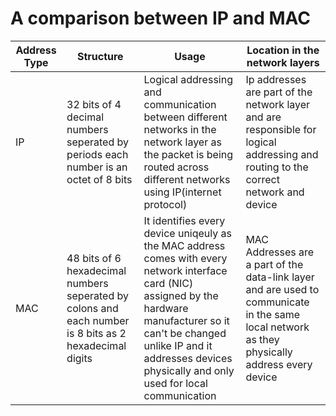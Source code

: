 # A comparison between IP and MAC


| Address Type   | Structure | Usage | Location in the network layers |
| -------- | ------- | -------- | --------- |
| IP  | 32 bits of 4 decimal numbers seperated by periods each number is an octet of 8 bits   | Logical addressing and communication between different networks in the network layer as the packet is being routed across different networks using IP(internet protocol) | Ip addresses are part of the network layer and are responsible for logical addressing and routing to the correct network and device |
| MAC | 48 bits of 6 hexadecimal numbers seperated by colons and each number is 8 bits as 2 hexadecimal digits    | It identifies every device uniqeuly as the MAC address comes with every network interface card (NIC) assigned by the hardware manufacturer so it can't be changed unlike IP and it addresses devices physically and only used for local communication  | MAC Addresses are a part of the data-link layer and are used to communicate in the same local network as they physically address every device    |